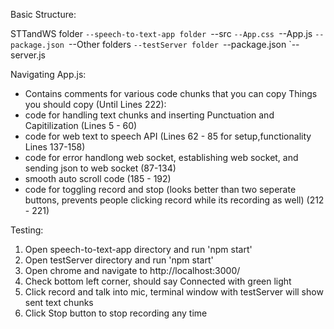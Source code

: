 Basic Structure:

STTandWS folder
`--speech-to-text-app folder
  `--src
    `--App.css
    `--App.js
  `--package.json
  `--Other folders
`--testServer folder
  `--package.json
  `--server.js

Navigating App.js:
- Contains comments for various code chunks that you can copy
Things you should copy (Until Lines 222):
- code for handling text chunks and inserting Punctuation and Capitilization (Lines 5 - 60)
- code for web text to speech API (Lines 62 - 85 for setup,functionality Lines 137-158)
- code for error handlong web socket, establishing web socket, and sending json to web socket (87-134)
- smooth auto scroll code (185 - 192)
- code for toggling record and stop (looks better than two seperate buttons, prevents people clicking record while its recording as well) (212 - 221)

Testing:
 1) Open speech-to-text-app directory and run 'npm start'
 2) Open testServer directory and run 'npm start'
 3) Open chrome and navigate to http://localhost:3000/
 4) Check bottom left corner, should say Connected with green light
 5) Click record and talk into mic, terminal window with testServer will show sent text chunks
 6) Click Stop button to stop recording any time
